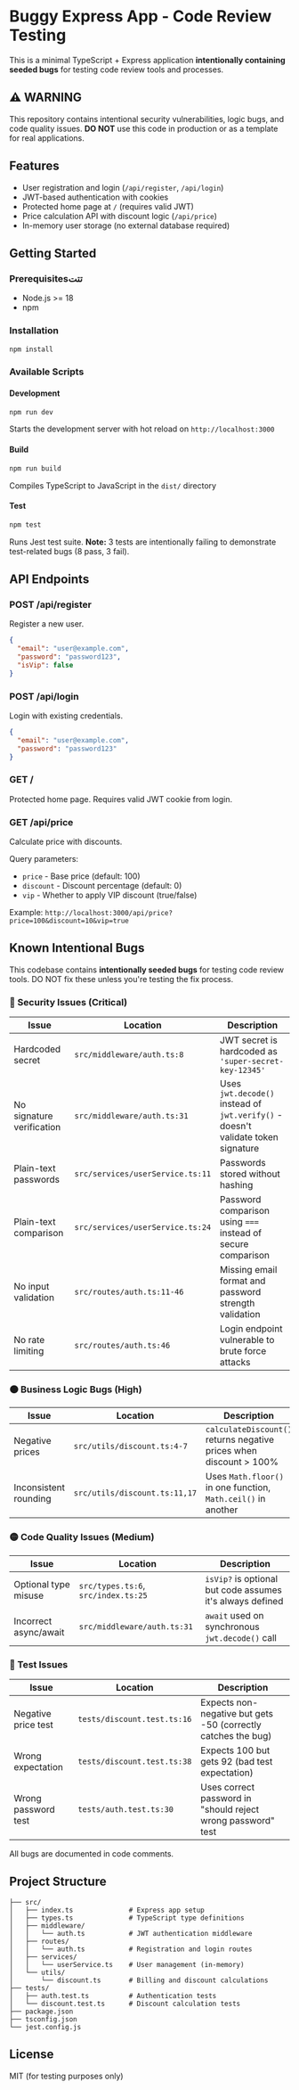 # Buggy Express App - Code Review Testing

This is a minimal TypeScript + Express application **intentionally containing seeded bugs** for testing code review tools and processes.

## ⚠️ WARNING

This repository contains intentional security vulnerabilities, logic bugs, and code quality issues. **DO NOT** use this code in production or as a template for real applications.

## Features

- User registration and login (`/api/register`, `/api/login`)
- JWT-based authentication with cookies
- Protected home page at `/` (requires valid JWT)
- Price calculation API with discount logic (`/api/price`)
- In-memory user storage (no external database required)

## Getting Started

### Prerequisitesتتت

- Node.js >= 18
- npm

### Installation

```bash
npm install
```

### Available Scripts

#### Development

```bash
npm run dev
```

Starts the development server with hot reload on `http://localhost:3000`

#### Build

```bash
npm run build
```

Compiles TypeScript to JavaScript in the `dist/` directory

#### Test

```bash
npm test
```

Runs Jest test suite. **Note:** 3 tests are intentionally failing to demonstrate test-related bugs (8 pass, 3 fail).

## API Endpoints

### POST /api/register

Register a new user.

```json
{
  "email": "user@example.com",
  "password": "password123",
  "isVip": false
}
```

### POST /api/login

Login with existing credentials.

```json
{
  "email": "user@example.com",
  "password": "password123"
}
```

### GET /

Protected home page. Requires valid JWT cookie from login.

### GET /api/price

Calculate price with discounts.

Query parameters:
- `price` - Base price (default: 100)
- `discount` - Discount percentage (default: 0)
- `vip` - Whether to apply VIP discount (true/false)

Example: `http://localhost:3000/api/price?price=100&discount=10&vip=true`

## Known Intentional Bugs

This codebase contains **intentionally seeded bugs** for testing code review tools. DO NOT fix these unless you're testing the fix process.

### 🔴 Security Issues (Critical)

| Issue | Location | Description |
|-------|----------|-------------|
| Hardcoded secret | `src/middleware/auth.ts:8` | JWT secret is hardcoded as `'super-secret-key-12345'` |
| No signature verification | `src/middleware/auth.ts:31` | Uses `jwt.decode()` instead of `jwt.verify()` - doesn't validate token signature |
| Plain-text passwords | `src/services/userService.ts:11` | Passwords stored without hashing |
| Plain-text comparison | `src/services/userService.ts:24` | Password comparison using `===` instead of secure comparison |
| No input validation | `src/routes/auth.ts:11-46` | Missing email format and password strength validation |
| No rate limiting | `src/routes/auth.ts:46` | Login endpoint vulnerable to brute force attacks |

### 🟠 Business Logic Bugs (High)

| Issue | Location | Description |
|-------|----------|-------------|
| Negative prices | `src/utils/discount.ts:4-7` | `calculateDiscount()` returns negative prices when discount > 100% |
| Inconsistent rounding | `src/utils/discount.ts:11,17` | Uses `Math.floor()` in one function, `Math.ceil()` in another |

### 🟡 Code Quality Issues (Medium)

| Issue | Location | Description |
|-------|----------|-------------|
| Optional type misuse | `src/types.ts:6`, `src/index.ts:25` | `isVip?` is optional but code assumes it's always defined |
| Incorrect async/await | `src/middleware/auth.ts:31` | `await` used on synchronous `jwt.decode()` call |

### 🔵 Test Issues

| Issue | Location | Description |
|-------|----------|-------------|
| Negative price test | `tests/discount.test.ts:16` | Expects non-negative but gets -50 (correctly catches the bug) |
| Wrong expectation | `tests/discount.test.ts:38` | Expects 100 but gets 92 (bad test expectation) |
| Wrong password test | `tests/auth.test.ts:30` | Uses correct password in "should reject wrong password" test |

All bugs are documented in code comments.

## Project Structure

```
├── src/
│   ├── index.ts              # Express app setup
│   ├── types.ts              # TypeScript type definitions
│   ├── middleware/
│   │   └── auth.ts           # JWT authentication middleware
│   ├── routes/
│   │   └── auth.ts           # Registration and login routes
│   ├── services/
│   │   └── userService.ts    # User management (in-memory)
│   └── utils/
│       └── discount.ts       # Billing and discount calculations
├── tests/
│   ├── auth.test.ts          # Authentication tests
│   └── discount.test.ts      # Discount calculation tests
├── package.json
├── tsconfig.json
└── jest.config.js
```

## License

MIT (for testing purposes only)